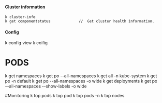 
#### Cluster information
```shell script
k cluster-info
k get componentstatus             //  Get cluster health information. 
```



#### Config
k config view
k coifig

# PODS
k get namespaces
k get po --all-namespaces
k get all -n kube-system
k get po -n default
k get po --all-namespaces -o wide
k get deployments
k get po --all-namespaces --show-labels -o wide


#Monitoring
k top pods
k top pod <pod name>
k top pods -n <namespace>
k top nodes
